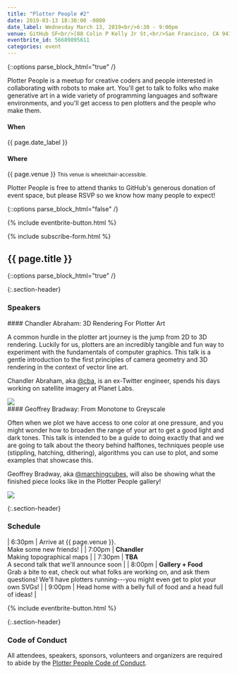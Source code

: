 ```yaml
---
title: "Plotter People #2"
date: 2019-03-13 18:30:00 -0800
date_label: Wednesday March 13, 2019<br/>6:30 - 9:00pm
venue: GitHub SF<br/>[88 Colin P Kelly Jr St,<br/>San Francisco, CA 94107](https://goo.gl/maps/fY73YaqfztR2)
eventbrite_id: 56689095611
categories: event
---
```


{::options parse_block_html="true" /}

Plotter People is a meetup for creative coders and people interested in
collaborating with robots to make art. You'll get to talk to folks who make
generative art in a wide variety of programming languages and software
environments, and you'll get access to pen plotters and the people who make
them.

<div class="when-and-where">
<div class="when">
<h4>When</h4>
{{ page.date_label }}
</div>
<div class="where">
<h4>Where</h4>
{{ page.venue }}
<small>This venue is wheelchair-accessible.</small>
</div>
</div>

Plotter People is free to attend thanks to GitHub's generous donation of event
space, but please RSVP so we know how many people to expect!

{::options parse_block_html="false" /}

{% include eventbrite-button.html %}

{% include subscribe-form.html %}

<div class="squiggly">
	<h2>{{ page.title }}</h2>
</div>

{::options parse_block_html="true" /}

{:.section-header}
### Speakers

<div class="speaker">
<div class="speaker-description">
#### Chandler Abraham: 3D Rendering For Plotter Art

A common hurdle in the plotter art journey is the jump from 2D to 3D rendering. Luckily for us, plotters are an incredibly tangible and fun way to experiment with the fundamentals of computer graphics. This talk is a gentle introduction to the first principles of camera geometry and 3D rendering in the context of vector line art.

Chandler Abraham, aka [@cba](https://twitter.com/cba), is an ex-Twitter engineer, spends his days working on satellite imagery at Planet Labs.

</div>
<img src="{{ site.baseurl }}/assets/img/chandler.jpg" class="speaker-image" />
</div>


<div class="speaker">
<div class="speaker-description">
#### Geoffrey Bradway: From Monotone to Greyscale

Often when we plot we have access to one color at one pressure, and you might wonder how to broaden the range of your art to get a good light and dark tones. This talk is intended to be a guide to doing exactly that and we are going to talk about the theory behind halftones, techniques people use (stippling, hatching, dithering), algorithms you can use to plot, and some examples that showcase this.

Geoffrey Bradway, aka [@marchingcubes](https://instagram.com/marchingcubes), will also be showing what the finished piece looks like in the Plotter People gallery!

</div>
<img src="{{ site.baseurl }}/assets/img/geoffrey.jpg" class="speaker-image" />
</div>

{:.section-header}
### Schedule

| 6:30pm | Arrive at {{ page.venue }}.<br/>Make some new friends! |
| 7:00pm | **Chandler**<br/>Making topographical maps |
| 7:30pm | **TBA**<br/>A second talk that we'll announce soon |
| 8:00pm | **Gallery + Food**<br/>Grab a bite to eat, check out what folks are working on, and ask them questions! We'll have plotters running---you might even get to plot your own SVGs! |
| 9:00pm | Head home with a belly full of food and a head full of ideas! |

{% include eventbrite-button.html %}

{:.section-header}
### Code of Conduct

All attendees, speakers, sponsors, volunteers and organizers are required to
abide by the [Plotter People Code of Conduct][coc].

[coc]: /conduct.html

<script src="https://www.eventbrite.com/static/widgets/eb_widgets.js"></script>
<script type="text/javascript">
(window.rsvpIds || []).forEach(function (id) {
	window.EBWidgets.createWidget({
		widgetType: 'checkout',
		eventId: '{{ page.eventbrite_id }}',
		modal: true,
		modalTriggerElementId: id,
		onOrderComplete: function() {},
	})
})
</script>
